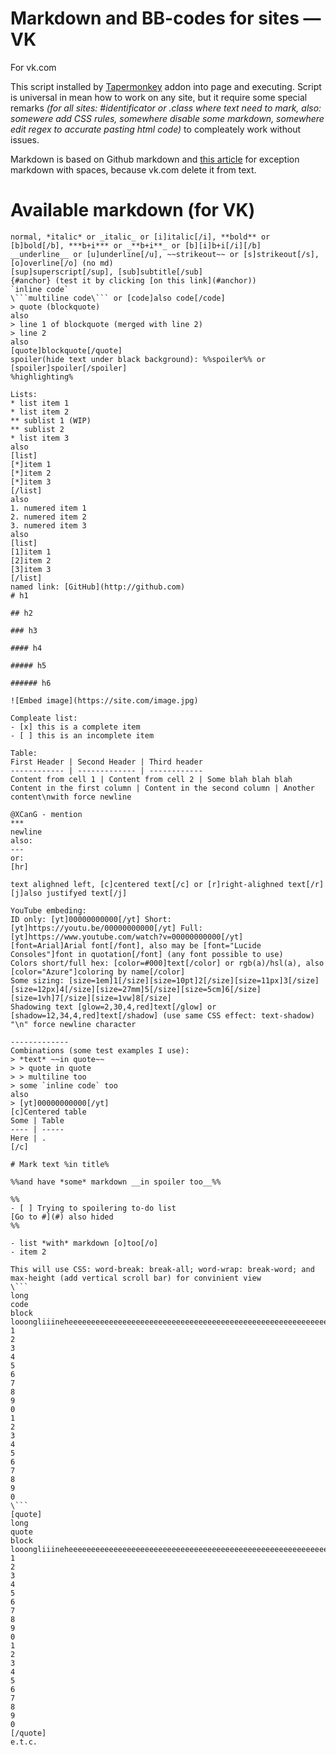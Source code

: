 # Markdown and BB-codes for sites — VK
For vk.com

This script installed by [Tapermonkey](http://tampermonkey.net/) addon into page and executing.
Script is universal in mean how to work on any site, but it require some special remarks _(for all sites: #identificator or .class where text need to mark, also: somewere add CSS rules, somewhere disable some markdown, somewhere edit regex to accurate pasting html code)_ to compleately work without issues.

Markdown is based on Github markdown and [this article](https://daringfireball.net/projects/markdown/syntax) for exception markdown with spaces, because vk.com delete it from text.

# Available markdown (for VK)

```
normal, *italic* or _italic_ or [i]italic[/i], **bold** or [b]bold[/b], ***b+i*** or _**b+i**_ or [b][i]b+i[/i][/b]
__underline__ or [u]underline[/u], ~~strikeout~~ or [s]strikeout[/s], [o]overline[/o] (no md)
[sup]superscript[/sup], [sub]subtitle[/sub]
{#anchor} (test it by clicking [on this link](#anchor))
`inline code`
\```multiline code\``` or [code]also code[/code]
> quote (blockquote)
also
> line 1 of blockquote (merged with line 2)
> line 2
also
[quote]blockquote[/quote]
spoiler(hide text under black background): %%spoiler%% or [spoiler]spoiler[/spoiler]
%highlighting%

Lists:
* list item 1
* list item 2
** sublist 1 (WIP)
** sublist 2
* list item 3
also
[list]
[*]item 1
[*]item 2
[*]item 3
[/list]
also
1. numered item 1
2. numered item 2
3. numered item 3
also
[list]
[1]item 1
[2]item 2
[3]item 3
[/list]
named link: [GitHub](http://github.com)
# h1

## h2

### h3

#### h4

##### h5

###### h6

![Embed image](https://site.com/image.jpg)

Compleate list:
- [x] this is a complete item
- [ ] this is an incomplete item

Table:
First Header | Second Header | Third header
------------ | ------------- | ------------
Content from cell 1 | Content from cell 2 | Some blah blah blah
Content in the first column | Content in the second column | Another content\nwith force newline

@XCanG - mention
***
newline
also:
---
or:
[hr]

text alighned left, [c]centered text[/c] or [r]right-alighned text[/r]
[j]also justifyed text[/j]

YouTube embeding:
ID only: [yt]00000000000[/yt] Short: [yt]https://youtu.be/00000000000[/yt] Full: [yt]https://www.youtube.com/watch?v=00000000000[/yt]
[font=Arial]Arial font[/font], also may be [font="Lucide Consoles"]font in quotation[/font] (any font possible to use)
Colors short/full hex: [color=#000]text[/color] or rgb(a)/hsl(a), also [color="Azure"]coloring by name[/color]
Some sizing: [size=1em]1[/size][size=10pt]2[/size][size=11px]3[/size][size=12px]4[/size][size=27mm]5[/size][size=5cm]6[/size][size=1vh]7[/size][size=1vw]8[/size]
Shadowing text [glow=2,30,4,red]text[/glow] or [shadow=12,34,4,red]text[/shadow] (use same CSS effect: text-shadow)
"\n" force newline character

-------------
Combinations (some test examples I use):
> *text* ~~in quote~~
> > quote in quote
> > multiline too
> some `inline code` too
also
> [yt]00000000000[/yt]
[c]Centered table
Some | Table
---- | -----
Here | .
[/c]

# Mark text %in title%

%%and have *some* markdown __in spoiler too__%%

%%
- [ ] Trying to spoilering to-do list
[Go to #](#) also hided
%%

- list *with* markdown [o]too[/o]
- item 2

This will use CSS: word-break: break-all; word-wrap: break-word; and max-height (add vertical scroll bar) for convinient view
\```
long
code
block
looongliiineheeeeeeeeeeeeeeeeeeeeeeeeeeeeeeeeeeeeeeeeeeeeeeeeeeeeeeeeeeeereeeeeeeeeeeeeeeeeeeeeeeeeeeeeeeeee
1
2
3
4
5
6
7
8
9
0
1
2
3
4
5
6
7
8
9
0
\```
[quote]
long
quote
block
looongliiineheeeeeeeeeeeeeeeeeeeeeeeeeeeeeeeeeeeeeeeeeeeeeeeeeeeeeeeeeeeereeeeeeeeeeeeeeeeeeeeeeeeeeeeeeeeee
1
2
3
4
5
6
7
8
9
0
1
2
3
4
5
6
7
8
9
0
[/quote]
e.t.c.
```
